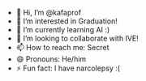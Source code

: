 - 👋 Hi, I’m @kafaprof
- 👀 I’m interested in Graduation!
- 🌱 I’m currently learning AI :)
- 💞️ I’m looking to collaborate with IVE!
- 📫 How to reach me: Secret
- 😄 Pronouns: He/him
- ⚡ Fun fact: I have narcolepsy :(

<!---
kafaprof/kafaprof is a ✨ special ✨ repository because its `README.md` (this file) appears on your GitHub profile.
You can click the Preview link to take a look at your changes.
--->
